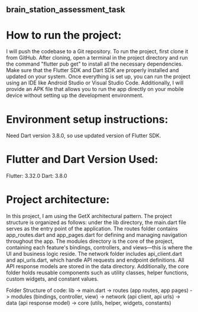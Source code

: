 ## brain_station_assessment_task 

# How to run the project:
I will push the codebase to a Git repository. To run the project, first clone it from GitHub. After cloning, open a terminal in the project directory and run the command "flutter pub get" to install all the necessary dependencies. Make sure that the Flutter SDK and Dart SDK are properly installed and updated on your system. Once everything is set up, you can run the project using an IDE like Android Studio or Visual Studio Code. Additionally, I will provide an APK file that allows you to run the app directly on your mobile device without setting up the development environment.  

# Environment setup instructions:
Need Dart version 3.8.0, so use updated version of Flutter SDK.

# Flutter and Dart Version Used:
Flutter: 3.32.0
Dart: 3.8.0

# Project architecture:
In this project, I am using the GetX architectural pattern. The project structure is organized as follows: under the lib directory, the main.dart file serves as the entry point of the application. The routes folder contains app_routes.dart and app_pages.dart for defining and managing navigation throughout the app. The modules directory is the core of the project, containing each feature's bindings, controllers, and views—this is where the UI and business logic reside. The network folder includes api_client.dart and api_urls.dart, which handle API requests and endpoint definitions. All API response models are stored in the data directory. Additionally, the core folder holds reusable components such as utility classes, helper functions, custom widgets, and constant values. 

Folder Structure of code:
lib -> main.dart -> routes (app routes, app pages) -> modules (bindings, controller, view) -> network (api client, api urls) -> data (api response model) -> core (utils, helper, widgets, constants)
